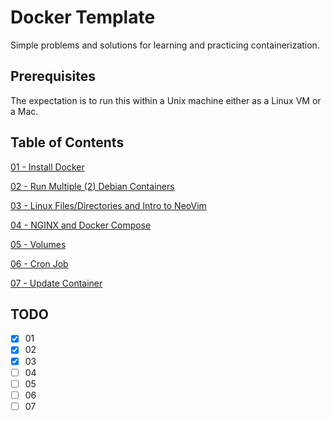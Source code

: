 # Docker Template

Simple problems and solutions for learning and practicing containerization.

## Prerequisites

The expectation is to run this within a Unix machine either as a Linux VM or a Mac.

## Table of Contents 
[01 - Install Docker](01)

[02 - Run Multiple (2) Debian Containers](02)

[03 - Linux Files/Directories and Intro to NeoVim](03)

[04 - NGINX and Docker Compose](04)

[05 - Volumes](05)

[06 - Cron Job](06)

[07 - Update Container](07)

## TODO 
- [X] 01
- [X] 02
- [X] 03
- [ ] 04
- [ ] 05
- [ ] 06
- [ ] 07
